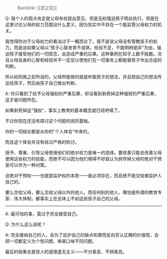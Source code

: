> Backlink: [[恶之花]]

Q: 我个人的观点肯定是父母有权提出意见，但是无权强迫孩子照此执行。但是在这里讨论父母的权力范围没什么意义，因为现实中不存在一个能监管父母权力的机关。

我觉得你对于父母权力的看法过于一概而论了。我不是说父母没有管教孩子的权力，而是说如果父母以“孩子心智发育不成熟，经验不足，不能明辨是非”为由，强迫孩子接受他们的一切观念，会造成严重的后果。这种事例在知乎上数不胜数。况且父母自身的心智和经验并不一定足以使他们在一切事务上都能替孩子作出合适的判断。

所以如同我之前所说的，父母所能做的就是听取孩子的想法，并且把自己的想法传达给孩子，然后由孩子自己做出判断。

A: 你只看到了给予父母强权的严重后果，却没看到剥奇掉这种强杈的严重后果，这才是问题所在。

如果剥奇掉这"强权“，事实上教育的基本概念就已经坍塌了。

不过你现在还没有探讨这个问题的阅历基础。

你的一切结论都是从你的”个人体会”中来的。

而且这个体会并没有经过严格的检讨。

授予、尊重、引导父母使用他们的绝对权力是唯一的选择。要改善只能去改善父母使用这些权力的技能，而绝不可以因为他们用得不好就认为剥夺掉父母的绝对干预泉可以作为一种对策。

这绝对干预权一一也就是监护权的本质一一是必须存在，而且绝不能交给被监护人自己的。

要么交给父母，要么交给父母以外的他人。而任何别的他人，哪怕是所谓的教育专家、伟大体制，都事实上在总体上不如这些孩子自己的父母。

---

A: 最可怕的事，莫过于完全接受自己。

Q: 为什么这么说呢？

A: 完全接纳自己的人，会为了庇护自己的缺点和罪而反向否认正确的价值观，会把一切都定义为个性问题、审美口味不同问题。  

最后的结果总是惊人的道德虚无主义——不分善恶、不辨美丑。

